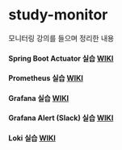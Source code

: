 # study-monitor
모니터링 강의를 들으며 정리한 내용

#### Spring Boot Actuator 실습 [WIKI](https://github.com/muncool39/study-monitor/wiki/Spring-Boot-Actuator)

#### Prometheus 실습 [WIKI](https://github.com/muncool39/study-monitor/wiki/Prometheus)

#### Grafana 실습 [WIKI](https://github.com/muncool39/study-monitor/wiki/Grafana)

#### Grafana Alert (Slack) 실습 [WIKI](https://github.com/muncool39/study-monitor/wiki/Grafana-Alert-%E2%80%90-Slack)

#### Loki 실습 [WIKI](https://github.com/muncool39/study-monitor/wiki/Loki)
